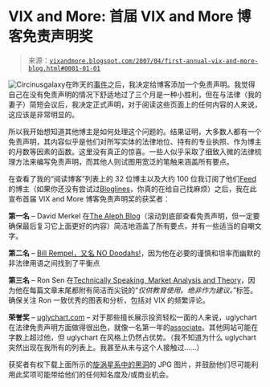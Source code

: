 <!--yml

分类：未分类

date: 2024-05-18 15:49:08

-->

# VIX and More: 首届 VIX and More 博客免责声明奖

> 来源：[`vixandmore.blogspot.com/2007/04/first-annual-vix-and-more-blog.html#0001-01-01`](http://vixandmore.blogspot.com/2007/04/first-annual-vix-and-more-blog.html#0001-01-01)

![Circinusgalaxy](http://i104.photobucket.com/albums/m163/bl82/Circinusgalaxy.jpg)在昨天的[事件](http://vixandmore.blogspot.com/2007/04/on-risk-real-money-and-cnbc-million.html)之后，我决定给博客添加一个免责声明。我觉得自己在没有免责声明的情况下舒适地过了三个月是一种小胜利，但在与法律（我的妻子）简短会议后，我决定正式声明，对于阅读这些页面上的任何内容的人来说，这应该是非常明显的。

所以我开始想知道其他博主是如何处理这个问题的。结果证明，大多数人都有一个免责声明，其内容似乎是他们对所写实体的法律地位、持有的专业执照、作为博主的月数等因素的函数。这里没有真正的惊喜。一些人似乎采取了细致入微的法律梳理方法来编写免责声明，而其他人则试图用宽泛的笔触来涵盖所有要点。

在查看了我的“阅读博客”列表上的 32 位博主以及大约 100 位我订阅了他们[Feed](http://vixandmore.blogspot.com/2007/04/bloglines-and-information-waterworks.html)的博主（如果你还没有尝试过[Bloglines](http://www.bloglines.com/)，你真的在给自己找麻烦）之后，我在此宣布首届 VIX and More 博客免责声明奖的获奖者：

**第一名** – David Merkel 在[The Aleph Blog](http://alephblog.com/)（滚动到底部查看免责声明，但一定要确保最后复习它上面更好的内容）简洁地涵盖了所有要点，并有一些适当的自嘲文字。

**第二名** – [Bill Rempel，又名 NO Doodahs!](http://www.billakanodoodahs.com/my-disclaimer/)，因为他在必要的谨慎和坦率而幽默的非法律用语之间找到了平衡点

**第三名** – Ron Sen 在[Technically Speaking, Market Analysis and Theory](http://ronsen.blogspot.com/)，因为他在每篇文章末尾都附有简洁而尖锐的“*仅供教育使用。绝非作为建议。*”标签。确保关注 Ron 一致优秀的图表和分析，包括对 VIX 的频繁评论。

**荣誉奖** – [uglychart.com](http://www.uglychart.com/?page_id=1535) – 对于那些擅长展示投资轻松一面的人来说，uglychart 在法律免责声明方面做得很出色，就像一名第一年的[associate](http://greedyassociates.com/)。其他网站可能在字数上超过他，但 uglychart 在风格上仍然占优势。（我不知道为什么 uglychart 突然出现在我所有的列表上。我甚至从未与这个人接触过……）

获奖者有权下载上面所示的[旋涡星系中的黑洞](http://apod.nasa.gov/apod/ap001204.html)的 JPG 图片，并鼓励他们尽可能利用此奖项可能带给他们的任何知名度及/或商业机会。
